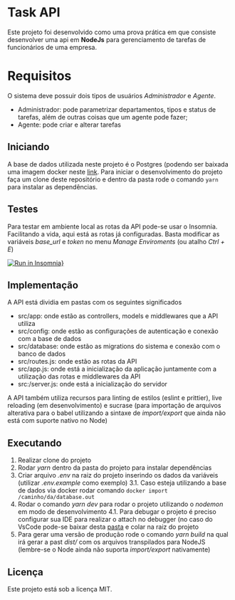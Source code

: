 # Task API
Este projeto foi desenvolvido como uma prova prática em que consiste desenvolver uma api em **NodeJs** para  gerenciamento de tarefas de funcionários de uma empresa.

# Requisitos

O sistema deve possuir dois tipos de usuários *Administrador* e *Agente*.
- Administrador: pode parametrizar departamentos, tipos e status de tarefas, além de outras coisas que um agente pode fazer;
 - Agente: pode criar e alterar tarefas

## Iniciando
A base de dados utilizada neste projeto é o Postgres (podendo ser baixada uma imagem docker neste [link](https://drive.google.com/open?id=1I1PkcnxAhMkrHE07xRWuH9TW6fyEJ4FN).
Para iniciar o desenvolvimento do projeto faça um clone deste repositório e dentro da pasta rode o comando `yarn` para instalar as dependências.

## Testes
Para testar em ambiente local as rotas da API pode-se usar o Insomnia.
Facilitando a vida, aqui está as rotas já configuradas. Basta modificar as variáveis *base_url* e *token* no menu *Manage Enviroments* (ou atalho *Ctrl + E*)

[![Run in Insomnia}](https://insomnia.rest/images/run.svg)](https://insomnia.rest/run/?label=Task%20Api&uri=https%3A%2F%2Fraw.githubusercontent.com%2Fvictorbiasibetti%2FTask-api%2Fmaster%2FInsomnia.json)

## Implementação
A API está dividia em pastas com os seguintes significados

 - src/app: onde estão as controllers, models e middlewares que a API utiliza
 - src/config: onde estão as configurações de autenticação e conexão com a base de dados
 - src/database: onde estão as migrations do sistema e conexão com o banco de dados
 - src/routes.js:  onde estão as rotas da API
 - src/app.js: onde está a inicialização da aplicação juntamente com a utilização das rotas e middlewares da API
 - src:/server.js: onde está a inicialização do servidor

A API também utiliza recursos para linting de estilos (eslint e prittier), live reloading (em desenvolvimento) e sucrase (para importação de arquivos alterativa para o babel utilizando a sintaxe de *import/export* que ainda não está com suporte nativo no Node)

## Executando

 1. Realizar clone do projeto
 2. Rodar *yarn* dentro da pasta do projeto para instalar dependências
 3. Criar arquivo *.env* na raiz do projeto inserindo os dados da variáveis (utilizar *.env.example* como exemplo)
 3.1.  Caso esteja utilizando a base de dados via docker rodar comando `docker import /caminho/da/database.out`
  4. Rodar o comando *yarn dev* para rodar o projeto utilizando o *nodemon* em modo de desenvolvimento
  4.1. Para debugar o projeto é preciso configurar sua IDE para realizar o attach no debugger (no caso do VsCode pode-se baixar desta [pasta](https://drive.google.com/open?id=1TE62SuZXX1W7qNhycaCVGOcCZtZQvByQ) e colar na raiz do projeto
  5. Para gerar uma versão de produção rode o comando *yarn build* na qual irá gerar a past *dist/* com os arquivos transpilados para NodeJS (lembre-se o Node ainda não suporta *import/export* nativamente)

## Licença
Este projeto está sob a licença MIT.
